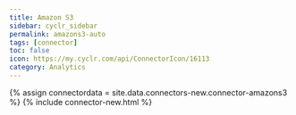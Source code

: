 ```yaml
---
title: Amazon S3
sidebar: cyclr_sidebar
permalink: amazons3-auto
tags: [connector]
toc: false
icon: https://my.cyclr.com/api/ConnectorIcon/16113
category: Analytics
---
```

{% assign connectordata = site.data.connectors-new.connector-amazons3 %}
{% include connector-new.html %}	